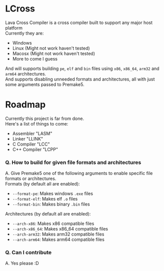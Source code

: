 # LCross
Lava Cross Compiler is a cross compiler built to support any major host platform<br>
Currently they are:
- Windows
- Linux (Might not work haven't tested)
- Macosx (Might not work haven't tested)
- More to come I guess

And will supports building `pe`, `elf` and `bin` files using `x86`, `x86_64`, `arm32` and `arm64` architectures.<br>
And supports disabling unneeded formats and architectures, all with just some arguments passed to Premake5.

# Roadmap
Currently this project is far from done.<br>
Here's a list of things to come:
- Assembler "LASM"
- Linker "LLINK"
- C Compiler "LCC"
- C++ Compiler "LCPP"

### Q. How to build for given file formats and architectures
A. Give Premake5 one of the following arguments to enable specific file formats or architectures.<br>
Formats (by default all are enabled):
- `--format-pe`: Makes windows `.exe` files
- `--format-elf`: Makes elf `.o` files
- `--format-bin`: Makes binary `.bin` files

Architectures (by default all are enabled):
- `--arch-x86`: Makes x86 compatible files
- `--arch-x86_64`: Makes x86_64 compatible files
- `--arch-arm32`: Makes arm32 compatible files
- `--arch-arm64`: Makes arm64 compatible files

### Q. Can I contribute
A. Yes please :D